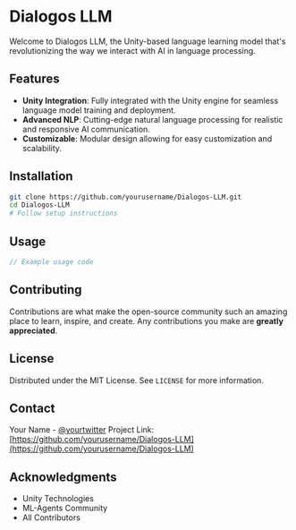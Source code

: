 # Dialogos LLM

Welcome to Dialogos LLM, the Unity-based language learning model that's revolutionizing the way we interact with AI in language processing.

## Features

- **Unity Integration**: Fully integrated with the Unity engine for seamless language model training and deployment.
- **Advanced NLP**: Cutting-edge natural language processing for realistic and responsive AI communication.
- **Customizable**: Modular design allowing for easy customization and scalability.

## Installation

```bash
git clone https://github.com/yourusername/Dialogos-LLM.git
cd Dialogos-LLM
# Follow setup instructions
```

## Usage

```csharp
// Example usage code
```

## Contributing

Contributions are what make the open-source community such an amazing place to learn, inspire, and create. Any contributions you make are **greatly appreciated**.

## License

Distributed under the MIT License. See `LICENSE` for more information.

## Contact

Your Name - [@yourtwitter](https://twitter.com/yourusername)
Project Link: [https://github.com/yourusername/Dialogos-LLM](https://github.com/yourusername/Dialogos-LLM)

## Acknowledgments

- Unity Technologies
- ML-Agents Community
- All Contributors
